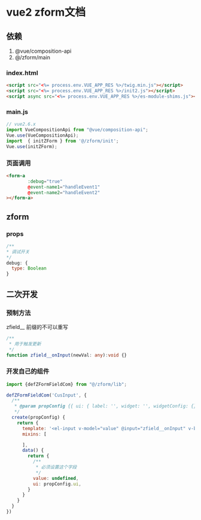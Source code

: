 # vue2 zform文档



## 依赖

1. @vue/composition-api
2. @/zform/main

### index.html

```html
<script src="<%= process.env.VUE_APP_RES %>/twig.min.js"></script>
<script src="<%= process.env.VUE_APP_RES %>/init2.js"></script>
<script async src="<%= process.env.VUE_APP_RES %>/es-module-shims.js"></script>
```

### main.js

```javascript
// vue2.6.x
import VueCompositionApi from "@vue/composition-api";
Vue.use(VueCompositionApi);
import  { initZForm } from '@/zform/init';
Vue.use(initZForm);
```

### 页面调用

```html
<form-a 
        :debug="true"  
        @event-name1="handleEvent1"
        @event-name2="handleEvent2"
></form-a>
```

## zform

### props

```javascript
/**
* 调试开关
*/
debug: {
  type: Boolean
}
``` 

## 二次开发

### 预制方法

zfield__ 前缀的不可以重写

```typescript
/**
 * 用于触发更新
 */
function zfield__onInput(newVal: any):void {}
```

### 开发自己的组件

```javascript
import {defZFormFieldCom} from "@/zform/lib";

defZFormFieldCom('CusInput', {
  /**
   * @param propConfig {{ ui: { label: '', widget: '', widgetConfig: {} }, rules: [] }}
   */
  create(propConfig) {
    return {
      template: '<el-input v-model="value" @input="zfield__onInput" v-bind="ui.widgetConfig"></el-input>',
      mixins: [

      ],
      data() {
        return {
          /**
           * 必须设置这个字段
           */
          value: undefined,
          ui: propConfig.ui,
        }
      }
    }
  }
})
```
